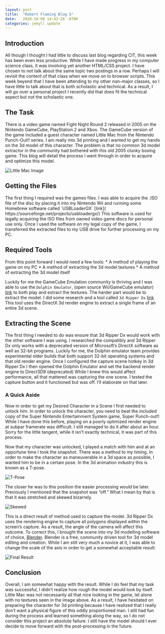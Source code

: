 ```yaml
---
layout: post
title:  "Robert Fleming Blog 5"
date:   2020-10-08 14:42:28 -0700
categories: jekyll update
---
```



<h2>Introduction</h2>
All though I thought I had little to discuss last blog regarding CIT, this week has been even less productive. While I have made progress in my computer science class, it was involving yet another HTML/CSS project. I have chosen to not talk about the same topic two postings in a row. Perhaps I will revisit the content of that class when we move on to browser scripts. This week beyond that I have been attending to my other non-major classes, so I have little to talk about that is both scholastic and technical. As a result, I will go over a personal project I recently did that does fit the technical aspect but not the scholastic one.

<h2>The Task</h2>
There is a video game named Fight Night Round 2 released in 2005 on the Nintendo GameCube, PlayStation 2 and Xbox. The GameCube version of the game included a guest character named Little Mac from the Nintendo Punch-Out!! series. I am really into 3d printing and I wanted to get my hands on the 3d model of this character. The problem is that no common 3d model extractor in the community had bothered with this old 2005 clunky boxing game. This blog will detail the process I went through in order to acquire and optimize this model.

![Little Mac Image](/assets/Blog5_4.PNG)

<h2>Getting the Files</h2>
The first thing I required was the games files. I was able to acquire the .ISO file of the disc by placing it into my Nintendo Wii and running some Homebrew software called `USBLoaderGX` [link]( https://sourceforge.net/projects/usbloadergx/) This software is used for legally acquiring the ISO files from owned video game discs for personal use only. Once I used the software on my legal copy of the game, I transferred the extracted files to my USB drive for further processing on my PC.

<h2>Required Tools</h2>
From this point forward I would need a few tools:
*	A method of playing the game on my PC
*	A method of extracting the 3d model textures
*	A method of extracting the 3d model itself

Luckily for me the GameCube Emulation community is thriving and I was able to use the `Dolphin Emulator`, (open source Wii/GameCube emulator) [link]( https://dolphin-emu.org/) to both play and extract the textures.
The harder part would be to extract the model. I did some research and a tool called `3d Ripper Dx` [link]( http://www.deep-shadows.com/hax/3DRipperDX.htm) This tool uses the DirectX 3d render engine to extract a single frame of an entire 3d scene.

<h2>Extracting the Scene</h2>
The first thing I needed to do was ensure that 3d Ripper Dx would work with the other software I was using. I researched the compatibly and 3d Ripper Dx only works with a deprecated version of Microsoft’s DirectX software as well as 32-bit programs. Luckily for me, the Dolphin emulator team provides experimental older builds that both support 32-bit operating systems and that old render engine. Once I configured the capture scene hotkey in 3d Ripper Dx I then opened the Dolphin Emulator and set the backend render engine to Direct3D9 (deprecated) While I knew this would affect performance, all that mattered was capturing the one scene. I tested the capture button and it functioned but was off. I’ll elaborate on that later.

<h3>A Quick Aside</h3>
Now in order to get my Desired Character in a Scene I first needed to unlock him. In order to unlock the character, you need to beat the included copy of the Super Nintendo Entertainment System game, Super Punch-out!! While I have done this before, playing on a poorly optimized render engine at subpar framerate was difficult. I still managed to do it after about an hour. Sorry for the little tangent, while it isn’t exactly technical, it was part of this process. 

Now that my character was unlocked, I played a match with him and at an opportune time I took the snapshot. There was a method to my timing. In order to make the character as maneuverable in a 3d space as possible, I wanted him to be in a certain pose. In the 3d animation industry this is known as a T-pose.

![T-Pose](/assets/Blog5_1.PNG)

The closer he was to this position the easier processing would be later. Previously I mentioned that the snapshot was “off.” What I mean by that is that it was stretched and skewed bizarrely. 

![Skewed](/assets/Blog5_2.PNG)

This is a direct result of method used to capture the model. 3d Ripper Dx uses the rendering engine to capture all polygons displayed within the screen’s capture. As a result, the angle of the camera will affect this outcome. To correct this, I brought the scene into my 3d modelling software of choice, [Blender](https://www.blender.org/). Blender is a free, community driven tool for 3d model editing and creation. While I am still very much a novice at it, I was able to change the scale of the axis in order to get a somewhat acceptable result:

![Final Result](/assets/Blog5_3.PNG)

<h2>Conclusion</h2>
Overall, I am somewhat happy with the result. While I do feel that my task was successful, I didn’t realize how rough the model would look by itself. Little Mac was not necessarily all that nice looking in the game, let alone with no textures seen in the image above. As a result, I have hesitated on preparing the character for 3d printing because I have realized that I really don’t want a physical figure of this oddly proportioned man. I still had fun during the process and learned something along the way, so I do not consider this project an absolute failure. I still have the model should I ever decide to move forward with the post-processing in the future.

